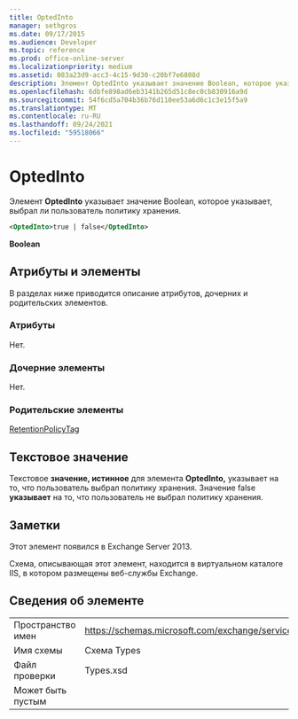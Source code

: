 ```yaml
---
title: OptedInto
manager: sethgros
ms.date: 09/17/2015
ms.audience: Developer
ms.topic: reference
ms.prod: office-online-server
ms.localizationpriority: medium
ms.assetid: 083a23d9-acc3-4c15-9d30-c20bf7e6808d
description: Элемент OptedInto указывает значение Boolean, которое указывает, выбрал ли пользователь политику хранения.
ms.openlocfilehash: 6dbfe898ad6eb3141b265d51c8ec0cb830916a9d
ms.sourcegitcommit: 54f6cd5a704b36b76d110ee53a6d6c1c3e15f5a9
ms.translationtype: MT
ms.contentlocale: ru-RU
ms.lasthandoff: 09/24/2021
ms.locfileid: "59518066"
---
```

# <a name="optedinto"></a>OptedInto

Элемент **OptedInto** указывает значение Boolean, которое указывает, выбрал ли пользователь политику хранения. 
  
```XML
<OptedInto>true | false</OptedInto>
```

 **Boolean**
## <a name="attributes-and-elements"></a>Атрибуты и элементы

В разделах ниже приводится описание атрибутов, дочерних и родительских элементов.
  
### <a name="attributes"></a>Атрибуты

Нет.
  
### <a name="child-elements"></a>Дочерние элементы

Нет.
  
### <a name="parent-elements"></a>Родительские элементы

[RetentionPolicyTag](retentionpolicytag.md)
  
## <a name="text-value"></a>Текстовое значение

Текстовое **значение, истинное** для элемента **OptedInto,** указывает на то, что пользователь выбрал политику хранения. Значение false **указывает** на то, что пользователь не выбрал политику хранения. 
  
## <a name="remarks"></a>Заметки

Этот элемент появился в Exchange Server 2013.
  
Схема, описывающая этот элемент, находится в виртуальном каталоге IIS, в котором размещены веб-службы Exchange.
  
## <a name="element-information"></a>Сведения об элементе

|||
|:-----|:-----|
|Пространство имен  <br/> |https://schemas.microsoft.com/exchange/services/2006/types  <br/> |
|Имя схемы  <br/> |Схема Types  <br/> |
|Файл проверки  <br/> |Types.xsd  <br/> |
|Может быть пустым  <br/> ||
   

